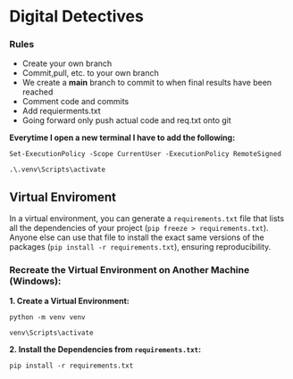 # Digital Detectives 

### Rules
- Create your own branch 
- Commit,pull, etc. to your own branch 
- We create a **main** branch to commit to when final results have been reached
- Comment code and commits
-  Add requierments.txt
- Going forward only push actual code and req.txt onto git

**Everytime I open a new terminal I have to add the following:**
```
Set-ExecutionPolicy -Scope CurrentUser -ExecutionPolicy RemoteSigned
```
```
.\.venv\Scripts\activate       
```
## Virtual Enviroment 

In a virtual environment, you can generate a `requirements.txt` file that lists all the dependencies of your project (`pip freeze > requirements.txt`). Anyone else can use that file to install the exact same versions of the packages (`pip install -r requirements.txt`), ensuring reproducibility.

### Recreate the Virtual Environment on Another Machine (Windows):
**1. Create a Virtual Environment:**
  ```
  python -m venv venv
  ```
  ```
  venv\Scripts\activate
  ```
**2. Install the Dependencies from `requirements.txt`:**
  ```
  pip install -r requirements.txt
  ```
